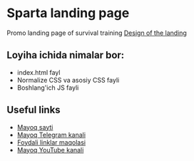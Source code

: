 # Sparta landing page
Promo landing page of survival training
[Design of the landing](https://drive.google.com/file/d/1GI4Rx17C-KG38RdVdHK-OZpSlaoMLQSb/view?usp=sharing)

## Loyiha ichida nimalar bor:
  - index.html fayl
  - Normalize CSS va asosiy CSS fayli
  - Boshlang'ich JS fayli

## Useful links

- [Mayoq sayti](https://mayoq.uz)
- [Mayoq Telegram kanali](https://tme.to/mayoquz)
- [Foydali linklar maqolasi](https://www.mayoq.uz/mayoq-obuna)
- [Mayoq YouTube kanali](https://youtube.com/muhammadjavohirsuratov)
